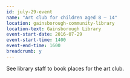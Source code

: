 ```yaml
---
id: july-29-event
name: "Art club for children aged 8 – 14"
location: gainsborough-community-library
location-text: Gainsborough Library
event-start-date: 2016-07-29
event-start-time: 1400
event-end-time: 1600
breadcrumb: y
---
```

See library staff to book places for the art club.
